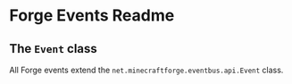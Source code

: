# Forge Events Readme

## The `Event` class

All Forge events extend the `net.minecraftforge.eventbus.api.Event` class.


